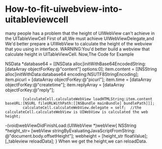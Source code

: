 # How-to-fit-uiwebview-into-uitableviewcell
many people has a problem that the height of UIWebView can't achieve in the UITableViewCell
First of all,We must achieve UIWebViewDelegate,and We'd better prepare a UIWebView to calculate the height of the webview that you using in interface.
WARNING:You'd better build a webview that calculate height in UITableViewCell.
Now,The Code for Example

NSData *database64 = [[NSData alloc]initWithBase64EncodedString:[dataArray objectForKey:@"content"] options:0];
            item.content = [[NSString alloc]initWithData:database64 encoding:NSUTF8StringEncoding];
            item.picurl = [dataArray objectForKey:@"picurl"];
            item.time = [dataArray objectForKey:@"createtime"];
            item.replyArray = [dataArray objectForKey:@"reply"];
            
            [calculateCell.calculateWebView loadHTMLString:item.content baseURL:[NSURL fileURLWithPath:[[NSBundle mainBundle] bundlePath]]];
            calculateCell.calculateWebView.delegate = self;  //the calculateCell.calculateWebView is UIWebView is calculated the web height;
            
            
-(void)webViewDidFinishLoad:(UIWebView *)webView{
    NSString *height_str= [webView stringByEvaluatingJavaScriptFromString: @"document.body.offsetHeight"];
    webheight = [height_str floatValue];
    [_tableview reloadData];
}
When we get the height,we can reloadData.
